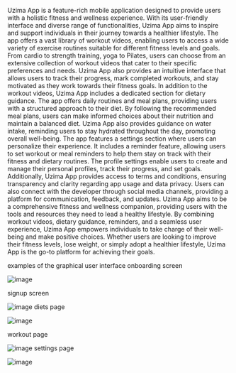 Uzima App is a feature-rich mobile application designed to provide users with a holistic fitness and wellness experience. With its user-friendly interface and diverse range of functionalities, Uzima App aims to inspire and support individuals in their journey towards a healthier lifestyle.
The app offers a vast library of workout videos, enabling users to access a wide variety of exercise routines suitable for different fitness levels and goals. From cardio to strength training, yoga to Pilates, users can choose from an extensive collection of workout videos that cater to their specific preferences and needs. Uzima App also provides an intuitive interface that allows users to track their progress, mark completed workouts, and stay motivated as they work towards their fitness goals.
In addition to the workout videos, Uzima App includes a dedicated section for dietary guidance. The app offers daily routines and meal plans, providing users with a structured approach to their diet. By following the recommended meal plans, users can make informed choices about their nutrition and maintain a balanced diet. Uzima App also provides guidance on water intake, reminding users to stay hydrated throughout the day, promoting overall well-being.
The app features a settings section where users can personalize their experience. It includes a reminder feature, allowing users to set workout or meal reminders to help them stay on track with their fitness and dietary routines. The profile settings enable users to create and manage their personal profiles, track their progress, and set goals. Additionally, Uzima App provides access to terms and conditions, ensuring transparency and clarity regarding app usage and data privacy. Users can also connect with the developer through social media channels, providing a platform for communication, feedback, and updates.
Uzima App aims to be a comprehensive fitness and wellness companion, providing users with the tools and resources they need to lead a healthy lifestyle. By combining workout videos, dietary guidance, reminders, and a seamless user experience, Uzima App empowers individuals to take charge of their well-being and make positive choices. Whether users are looking to improve their fitness levels, lose weight, or simply adopt a healthier lifestyle, Uzima App is the go-to platform for achieving their goals.


examples of the graphical user interface
onboarding screen




![image](https://github.com/ithau10/uzima/assets/107179973/5b64cb8f-aa70-4da4-b6db-bda92cbf1517)

signup screen





![image](https://github.com/ithau10/uzima/assets/107179973/38acb98b-bcba-47a5-afed-cf6f3129b303)
diets page





![image](https://github.com/ithau10/uzima/assets/107179973/0f0830f9-a91a-46ec-9206-33ab98f5ae34)

workout page 





![image](https://github.com/ithau10/uzima/assets/107179973/e0898e5f-58af-4a3b-80a2-409307d69ae7)
settings page





![image](https://github.com/ithau10/uzima/assets/107179973/7d510834-4c67-46a2-afca-ea8c0b425e4d)

